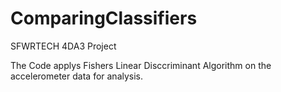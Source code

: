# ComparingClassifiers
SFWRTECH 4DA3 Project

The Code applys Fishers Linear Disccriminant Algorithm on the accelerometer data for analysis.
